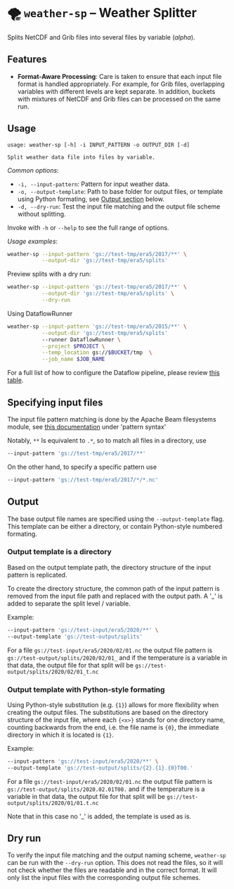 # 🌪 `weather-sp` – Weather Splitter

Splits NetCDF and Grib files into several files by variable (_alpha_).

## Features

* **Format-Aware Processing**: Care is taken to ensure that each input file format is handled appropriately. For
  example, for Grib files, overlapping variables with different levels are kept separate. In addition, buckets with
  mixtures of NetCDF and Grib files can be processed on the same run.

## Usage

```
usage: weather-sp [-h] -i INPUT_PATTERN -o OUTPUT_DIR [-d]

Split weather data file into files by variable.
```

_Common options_:

* `-i, --input-pattern`: Pattern for input weather data.
* `-o, --output-template`: Path to base folder for output files, or template using Python formating, see [Output section](#output) below.
* `-d, --dry-run`: Test the input file matching and the output file scheme without splitting.

Invoke with `-h` or `--help` to see the full range of options.

_Usage examples_:

```bash
weather-sp --input-pattern 'gs://test-tmp/era5/2017/**' \
           --output-dir 'gs://test-tmp/era5/splits'
```

Preview splits with a dry run:

```bash
weather-sp --input-pattern 'gs://test-tmp/era5/2017/**' \
           --output-dir 'gs://test-tmp/era5/splits' \
           --dry-run
```

Using DataflowRunner

```bash
weather-sp --input-pattern 'gs://test-tmp/era5/2015/**' \
           --output-dir 'gs://test-tmp/era5/splits'
           --runner DataflowRunner \
           --project $PROJECT \
           --temp_location gs://$BUCKET/tmp  \
           --job_name $JOB_NAME
```

For a full list of how to configure the Dataflow pipeline, please review
[this table](https://cloud.google.com/dataflow/docs/reference/pipeline-options).

## Specifying input files

The input file pattern matching is done by the Apache Beam filesystems module,
see [this documentation](https://beam.apache.org/releases/pydoc/2.12.0/apache_beam.io.filesystems.html#apache_beam.io.filesystems.FileSystems.match)
under 'pattern syntax'

Notably, `**` Is equivalent to `.*`, so to match all files in a directory, use

```bash
--input-pattern 'gs://test-tmp/era5/2017/**'
```

On the other hand, to specify a specific pattern use

```bash
--input-pattern 'gs://test-tmp/era5/2017/*/*.nc'
```

## Output

The base output file names are specified using the `--output-template` flag. This template can be either a directory,
or contain Python-style numbered formating.

### Output template is a directory
Based on the output template path, the directory structure of the
input pattern is replicated.

To create the directory structure, the common path of the input pattern is removed from the input file path and replaced
with the output path. A '_' is added to separate the split level / variable.

Example:

```bash
--input-pattern 'gs://test-input/era5/2020/**' \
--output-template 'gs://test-output/splits'
```

For a file `gs://test-input/era5/2020/02/01.nc` the output file pattern is
`gs://test-output/splits/2020/02/01_` and if the temperature is a variable in that data, the output file for that
split will be `gs://test-output/splits/2020/02/01_t.nc`

### Output template with Python-style formating
Using Python-style substitution (e.g. `{1}`) allows for more flexibility when creating the output files.
The substitutions are based on the directory structure of the input file, where each `{<x>}` stands for
one directory name, counting backwards from the end, i.e. the file name is `{0}`, the immediate
directory in which it is located is `{1}`.

Example:

```bash
--input-pattern 'gs://test-input/era5/2020/**' \
--output-template 'gs://test-output/splits/{2}.{1}.{0}T00.'
```

For a file `gs://test-input/era5/2020/02/01.nc` the output file pattern is
`gs://test-output/splits/2020.02.01T00.` and if the temperature is a variable in that data, the output file for that
split will be `gs://test-output/splits/2020/01/01.t.nc`

Note that in this case no '_' is added, the template is used as is.

## Dry run

To verify the input file matching and the output naming scheme, `weather-sp` can be run with the `--dry-run` option.
This does not read the files, so it will not check whether the files are readable and in the correct format. It will
only list the input files with the corresponding output file schemes.
